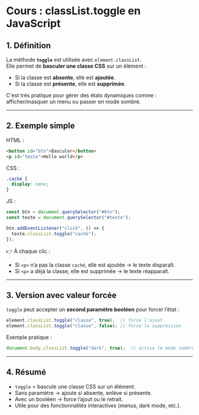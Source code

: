 # Cours : classList.toggle en JavaScript

## 1. Définition
La méthode **`toggle`** est utilisée avec `element.classList`.  
Elle permet de **basculer une classe CSS** sur un élément :  
- Si la classe est **absente**, elle est **ajoutée**.  
- Si la classe est **présente**, elle est **supprimée**.  

C'est très pratique pour gérer des états dynamiques comme : afficher/masquer un menu ou passer en mode sombre.

---

## 2. Exemple simple
HTML :
```html
<button id="btn">Basculer</button>
<p id="texte">Hello world</p>
```

CSS :
```css
.caché {
  display: none;
}
```

JS :
```js
const btn = document.querySelector("#btn");
const texte = document.querySelector("#texte");

btn.addEventListener("click", () => {
  texte.classList.toggle("caché");
});
```

👉 À chaque clic :
- Si `<p>` n’a pas la classe `caché`, elle est ajoutée → le texte disparaît.  
- Si `<p>` a déjà la classe, elle est supprimée → le texte réapparaît.

---

## 3. Version avec valeur forcée
`toggle` peut accepter un **second paramètre booléen** pour forcer l’état :

```js
element.classList.toggle("classe", true);  // force l’ajout
element.classList.toggle("classe", false); // force la suppression
```

Exemple pratique :
```js
document.body.classList.toggle("dark", true);  // active le mode sombre
```

---

## 4. Résumé
- `toggle` = bascule une classe CSS sur un élément.  
- Sans paramètre → ajoute si absente, enlève si présente.  
- Avec un booléen → force l’ajout ou le retrait.  
- Utile pour des fonctionnalités interactives (menus, dark mode, etc.).